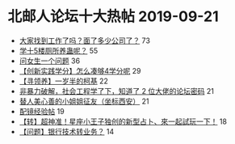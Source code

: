 # 北邮人论坛十大热帖 2019-09-21

- [大家找到工作了吗？面了多少公司了？](https://bbs.byr.cn/article/Job/2048357) 73
- [学十5楼厕所养蛊呢？](https://bbs.byr.cn/article/Talking/6149487) 55
- [问女生一个问题](https://bbs.byr.cn/article/Feeling/3122089) 36
- [【创新实践学分】怎么凑够4学分呢](https://bbs.byr.cn/article/AimGraduate/1174972) 29
- [【寻领养】一岁半的柯基](https://bbs.byr.cn/article/Pet/153177) 22
- [非暴力破解，社会工程学了下，知道了 2 位大佬的论坛密码](https://bbs.byr.cn/article/Security/44303) 21
- [替人美心善的小姐姐征友（坐标西安）](https://bbs.byr.cn/article/Friends/1937531) 21
- [配镜经验帖](https://bbs.byr.cn/article/Health/218205) 19
- [【转】超神准！星座小王子独创的新型占卜、來一起試玩一下！](https://bbs.byr.cn/article/Constellations/326533) 18
- [【问题】银行技术转业务？](https://bbs.byr.cn/article/WorkLife/1129721) 14


